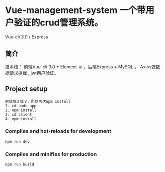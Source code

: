 # Vue-management-system   一个带用户验证的crud管理系统。
Vue-cli 3.0 / Express

## 简介

技术栈： 前端Vue-cli 3.0 + Element-ui ，后端Express + MySQL ， Axios做数据请求拦截 , jwt用户验证。

## Project setup
```
前后端连载了，所以两次npm install
1. cd node-app
2. npm install
3. cd client
4. npm install
```

### Compiles and hot-reloads for development
```
npm run dev
```

### Compiles and minifies for production
```
npm run build
